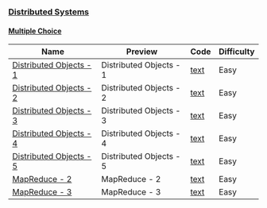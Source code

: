 
### [Distributed Systems](https://www.hackerrank.com/domains/distributed-systems)



#### [Multiple Choice](https://www.hackerrank.com/domains/distributed-systems/distributed-mcq)

Name | Preview | Code | Difficulty
---- | ------- | ---- | ----------
[Distributed Objects - 1](https://www.hackerrank.com/challenges/mcq-challenge-7)|Distributed Objects - 1|[text](mcq-challenge-7.txt)|Easy
[Distributed Objects - 2](https://www.hackerrank.com/challenges/mcq-challenge-8)|Distributed Objects - 2|[text](mcq-challenge-8.txt)|Easy
[Distributed Objects - 3](https://www.hackerrank.com/challenges/mcq-challenge-9)|Distributed Objects - 3|[text](mcq-challenge-9.txt)|Easy
[Distributed Objects - 4](https://www.hackerrank.com/challenges/mcq-challenge-10)|Distributed Objects - 4|[text](mcq-challenge-10.txt)|Easy
[Distributed Objects - 5](https://www.hackerrank.com/challenges/mcq-challenge-11)|Distributed Objects - 5|[text](mcq-challenge-11.txt)|Easy
[MapReduce - 2](https://www.hackerrank.com/challenges/mcq-challenge-13)|MapReduce - 2|[text](mcq-challenge-13.txt)|Easy
[MapReduce - 3](https://www.hackerrank.com/challenges/mcq-challenge-14)|MapReduce - 3|[text](mcq-challenge-14.txt)|Easy

